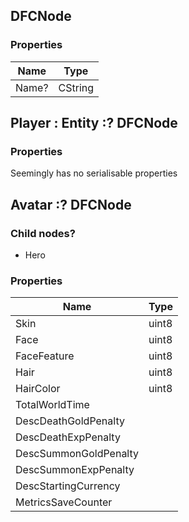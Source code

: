 ## DFCNode

### Properties

|Name|Type|
|---|---|
|Name? |CString|

## Player : Entity :? DFCNode

### Properties

Seemingly has no serialisable properties

## Avatar :? DFCNode

### Child nodes?

* Hero

### Properties

|Name|Type|
|---|---|
|Skin|uint8|
|Face|uint8|
|FaceFeature|uint8|
|Hair|uint8|
|HairColor|uint8|
|TotalWorldTime||
|DescDeathGoldPenalty||
|DescDeathExpPenalty||
|DescSummonGoldPenalty||
|DescSummonExpPenalty||
|DescStartingCurrency||
|MetricsSaveCounter||